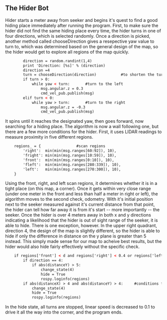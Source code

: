 ## The Hider Bot

Hider starts a meter away from seeker and begins it's quest to find a good hiding place immediately after running the program. First, to make sure the hider did not find the same hiding place every time, the hider turns in one of four directions, which is selected randomly. Once a direction is picked, another method called chooseDirection gives a resepective yaw value to turn to, which was determined based on the general design of the map, so the hider would get to explore all regions of the map quickly. 

``` xml 
        direction = random.randint(1,4)
        print 'Direction: [%s]' % (direction)
        direction =4 
        turn = chooseDirection(direction)           #to shorten the turning time, it turns both ways depending on selected direction
        if turn > 0:                
            while yaw < turn:       #turn to the left
                msg.angular.z = 0.3
                cmd_vel_pub.publish(msg)  
        elif turn < 0:      
            while yaw > turn:       #turn to the right
                msg.angular.z = -0.3
                cmd_vel_pub.publish(msg) 
```

It spins until it reaches the designated yaw, then goes forward, now searching for a hiding place. The algorithm is now a wall following one, but there are a few more conditions for the hider. First, it uses LIDAR readings to measure proximity in five different regions. 

``` xml
    regions_ = {                #scan regions
        'right':  min(min(msg.ranges[60:92]), 10),
        'fright': min(min(msg.ranges[10:59]), 10),
        'front':  min(min(msg.ranges[0:10]), 10),
        'fleft':  min(min(msg.ranges[280:339]), 10),
        'left':   min(min(msg.ranges[270:300]), 10),
    }
```
Using the front, right, and left scan regions, it determines whether it is in a tight place (on this map, a corner). Once it gets within very close range (under one meter in the front and less than half a meter in right or left), the algorithm moves to the second check, odometry. With it's initial position next to the seeker measured against it's current distance from that point, the hider can tell how far away it is from it's start -- more importantly -- the seeker. Once the hider is over 4 meters away in both x and y directions indicating a likelihood that the hider is out of sight range of the seeker, it is able to hide. There is one exception, however. In the upper right quadrant, direction 4, the design of the map is slightly different, so the hider is able to hide if only the difference in distance on the y plane is greater than 5 instead. This simply made sense for our map to acheive best results, but the hider would also hide fairly effectively without the specific check. 

``` xml
    if regions['front'] < d and regions['right'] < 0.4 or regions['left'] < 0.4 and turned == True:  #conditions for corner detection
        if direction == 4:
            if abs(distanceY) > 5:
                change_state(4)
                hide = True
                rospy.loginfo(regions)
        if abs(distanceX) > 4 and abs(distanceY) > 4:     #conditions for odometry readings
            change_state(4)
            hide = True
            rospy.loginfo(regions)
```

In the hide state, all turns are stopped, linear speed is decreased to 0.1 to drive it all the way into the corner, and the program ends. 



